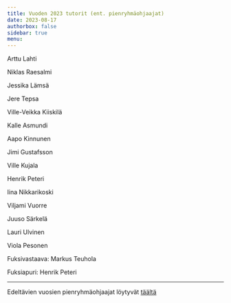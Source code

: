 ```yaml
---
title: Vuoden 2023 tutorit (ent. pienryhmäohjaajat) 
date: 2023-08-17
authorbox: false
sidebar: true
menu:
---
```


Arttu Lahti

Niklas Raesalmi

Jessika Lämsä

Jere Tepsa

Ville-Veikka Kiiskilä

Kalle Asmundi

Aapo Kinnunen

Jimi Gustafsson

Ville Kujala

Henrik Peteri

Iina Nikkarikoski

Viljami Vuorre

Juuso Särkelä

Lauri Ulvinen

Viola Pesonen

Fuksivastaava: Markus Teuhola

Fuksiapuri: Henrik Peteri

---

Edeltävien vuosien pienryhmäohjaajat löytyvät [täältä](./wanhat-prot)
